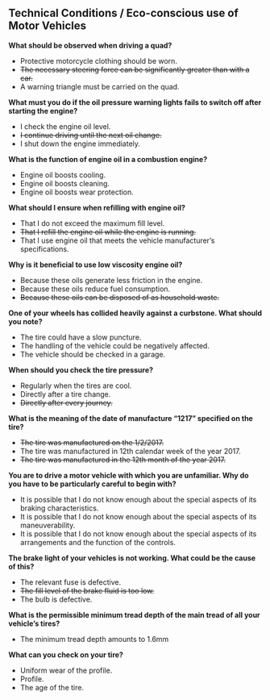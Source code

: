 ## Technical Conditions / Eco-conscious use of Motor Vehicles

**What should be observed when driving a quad?**
- Protective motorcycle clothing should be worn.
- ~~The necessary steering force can be significantly greater than with a car.~~
- A warning triangle must be carried on the quad.

**What must you do if the oil pressure warning lights fails to switch off after starting the engine?**
- I check the engine oil level.
- ~~I continue driving until the next oil change.~~
- I shut down the engine immediately.

**What is the function of engine oil in a combustion engine?**
- Engine oil boosts cooling.
- Engine oil boosts cleaning.
- Engine oil boosts wear protection.

**What should I ensure when refilling with engine oil?**
- That I do not exceed the maximum fill level.
- ~~That I refill the engine oil while the engine is running.~~
- That I use engine oil that meets the vehicle manufacturer’s specifications.

**Why is it beneficial to use low viscosity engine oil?**
- Because these oils generate less friction in the engine.
- Because these oils reduce fuel consumption.
- ~~Because these oils can be disposed of as household waste.~~

**One of your wheels has collided heavily against a curbstone. What should you note?**
- The tire could have a slow puncture.
- The handling of the vehicle could be negatively affected.
- The vehicle should be checked in a garage.

**When should you check the tire pressure?**
- Regularly when the tires are cool.
- Directly after a tire change.
- ~~Directly after every journey.~~

**What is the meaning of the date of manufacture “1217” specified on the tire?**
- ~~The tire was manufactured on the 1/2/2017.~~
- The tire was manufactured in 12th calendar week of the year 2017.
- ~~The tire was manufactured in the 12th month of the year 2017.~~

**You are to drive a motor vehicle with which you are unfamiliar. Why do you have to be particularly careful to begin with?**
- It is possible that I do not know enough about the special aspects of its braking characteristics.
- It is possible that I do not know enough about the special aspects of its maneuverability.
- It is possible that I do not know enough about the special aspects of its arrangements and the function of the controls.

**The brake light of your vehicles is not working. What could be the cause of this?**
- The relevant fuse is defective.
- ~~The fill level of the brake fluid is too low.~~
- The bulb is defective.

**What is the permissible minimum tread depth of the main tread of all your vehicle’s tires?**
- The minimum tread depth amounts to 1.6mm

**What can you check on your tire?**
- Uniform wear of the profile.
- Profile.
- The age of the tire.


